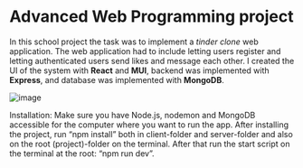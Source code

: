 # Advanced Web Programming project

In this school project the task was to implement a *tinder clone* web application. The web application had
to include letting users register and letting authenticated users send likes and message each other. I
created the UI of the system with **React** and **MUI**, backend was implemented with 
**Express**, and database was implemented with **MongoDB**.

![image](https://github.com/user-attachments/assets/0c4da38b-d67b-42e0-b271-35e4d7750610)


Installation: 
Make sure you have Node.js, nodemon and MongoDB accessible for the computer where you want
to run the app.
After installing the project, run “npm install” both in client-folder and server-folder and also
on the root (project)-folder on the terminal. After that run the start script on the terminal at the
root: “npm run dev”.
